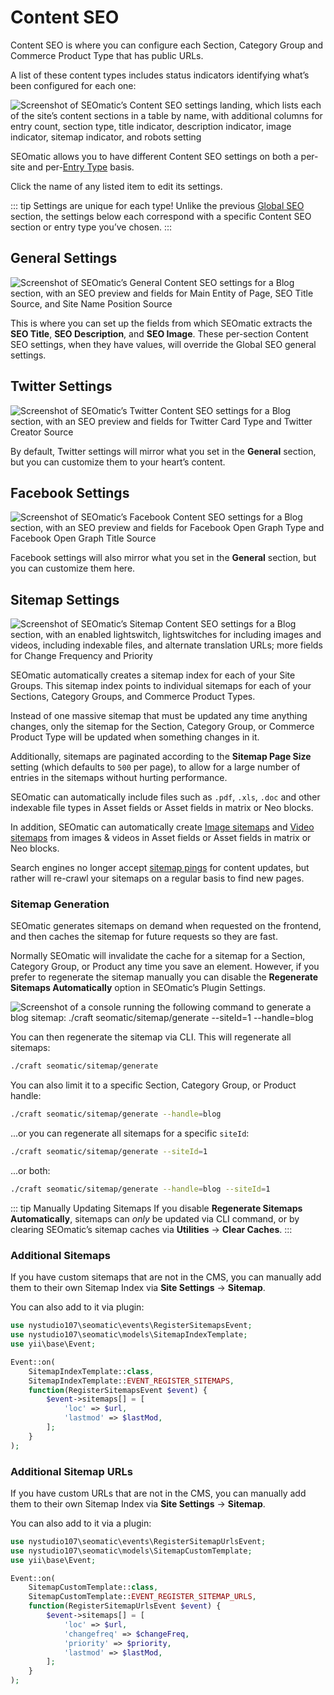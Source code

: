 # Content SEO

Content SEO is where you can configure each Section, Category Group and Commerce Product Type that has public URLs.

A list of these content types includes status indicators identifying what’s been configured for each one:

![Screenshot of SEOmatic’s Content SEO settings landing, which lists each of the site’s content sections in a table by name, with additional columns for entry count, section type, title indicator, description indicator, image indicator, sitemap indicator, and robots setting](../resources/screenshots/seomatic-content.png)

SEOmatic allows you to have different Content SEO settings on both a per-site and per-[Entry Type](https://craftcms.com/docs/5.x/reference/element-types/entries.html#entry-types) basis.

Click the name of any listed item to edit its settings.

::: tip Settings are unique for each type!
Unlike the previous [Global SEO](./global-seo.md) section, the settings below each correspond with a specific Content SEO section or entry type you’ve chosen.
:::

## General Settings

![Screenshot of SEOmatic’s General Content SEO settings for a Blog section, with an SEO preview and fields for Main Entity of Page, SEO Title Source, and Site Name Position Source](../resources/screenshots/seomatic-content-general.png)

This is where you can set up the fields from which SEOmatic extracts the **SEO Title**, **SEO Description**, and **SEO Image**. These per-section Content SEO settings, when they have values, will override the Global SEO general settings.

## Twitter Settings

![Screenshot of SEOmatic’s Twitter Content SEO settings for a Blog section, with an SEO preview and fields for Twitter Card Type and Twitter Creator Source](../resources/screenshots/seomatic-content-twitter.png)

By default, Twitter settings will mirror what you set in the **General** section, but you can customize them to your heart’s content.

## Facebook Settings

![Screenshot of SEOmatic’s Facebook Content SEO settings for a Blog section, with an SEO preview and fields for Facebook Open Graph Type and Facebook Open Graph Title Source](../resources/screenshots/seomatic-content-facebook.png)

Facebook settings will also mirror what you set in the **General** section, but you can customize them here.

## Sitemap Settings

![Screenshot of SEOmatic’s Sitemap Content SEO settings for a Blog section, with an enabled lightswitch, lightswitches for including images and videos, including indexable files, and alternate translation URLs; more fields for Change Frequency and Priority](../resources/screenshots/seomatic-content-sitemap.png)

SEOmatic automatically creates a sitemap index for each of your Site Groups. This sitemap index points to individual sitemaps for each of your Sections, Category Groups, and Commerce Product Types.

Instead of one massive sitemap that must be updated any time anything changes, only the sitemap for the Section, Category Group, or Commerce Product Type will be updated when something changes in it.

Additionally, sitemaps are paginated according to the **Sitemap Page Size** setting (which defaults to `500` per page), to allow for a large number of entries in the sitemaps without hurting performance.

SEOmatic can automatically include files such as `.pdf`, `.xls`, `.doc` and other indexable file types in Asset fields or Asset fields in matrix or Neo blocks.

In addition, SEOmatic can automatically create [Image sitemaps](https://support.google.com/webmasters/answer/178636?hl=en) and [Video sitemaps](https://developers.google.com/webmasters/videosearch/sitemaps) from images & videos in Asset fields or Asset fields in matrix or Neo blocks.

Search engines no longer accept [sitemap pings](https://developers.google.com/search/blog/2023/06/sitemaps-lastmod-ping) for content updates, but rather will re-crawl your sitemaps on a regular basis to find new pages.

### Sitemap Generation

SEOmatic generates sitemaps on demand when requested on the frontend, and then caches the sitemap for future requests so they are fast.

Normally SEOmatic will invalidate the cache for a sitemap for a Section, Category Group, or Product any time you save an element. However,  if you prefer to regenerate the sitemap manually you can disable the **Regenerate Sitemaps Automatically** option in SEOmatic’s Plugin Settings.

![Screenshot of a console running the following command to generate a blog sitemap: `./craft seomatic/sitemap/generate --siteId=1 --handle=blog`](../resources/screenshots/seomatic-sitemap-console-command.png)

You can then regenerate the sitemap via CLI. This will regenerate all sitemaps:

```bash
./craft seomatic/sitemap/generate
```

You can also limit it to a specific Section, Category Group, or Product handle:

```bash
./craft seomatic/sitemap/generate --handle=blog
```

...or you can regenerate all sitemaps for a specific `siteId`:

```bash
./craft seomatic/sitemap/generate --siteId=1
```

...or both:

```bash
./craft seomatic/sitemap/generate --handle=blog --siteId=1
```

::: tip Manually Updating Sitemaps
If you disable **Regenerate Sitemaps Automatically**, sitemaps can _only_ be updated via CLI command, or by clearing SEOmatic’s sitemap caches via **Utilities** → **Clear Caches**.
:::

### Additional Sitemaps

If you have custom sitemaps that are not in the CMS, you can manually add them to their own Sitemap Index via **Site Settings** → **Sitemap**.

You can also add to it via plugin:

```php
use nystudio107\seomatic\events\RegisterSitemapsEvent;
use nystudio107\seomatic\models\SitemapIndexTemplate;
use yii\base\Event;

Event::on(
    SitemapIndexTemplate::class,
    SitemapIndexTemplate::EVENT_REGISTER_SITEMAPS,
    function(RegisterSitemapsEvent $event) {
        $event->sitemaps[] = [
            'loc' => $url,
            'lastmod' => $lastMod,
        ];
    }
);
```

### Additional Sitemap URLs

If you have custom URLs that are not in the CMS, you can manually add them to their own Sitemap Index via **Site Settings** → **Sitemap**.

You can also add to it via a plugin:

```php
use nystudio107\seomatic\events\RegisterSitemapUrlsEvent;
use nystudio107\seomatic\models\SitemapCustomTemplate;
use yii\base\Event;

Event::on(
    SitemapCustomTemplate::class,
    SitemapCustomTemplate::EVENT_REGISTER_SITEMAP_URLS,
    function(RegisterSitemapUrlsEvent $event) {
        $event->sitemaps[] = [
            'loc' => $url,
            'changefreq' => $changeFreq,
            'priority' => $priority,
            'lastmod' => $lastMod,
        ];
    }
);
```
